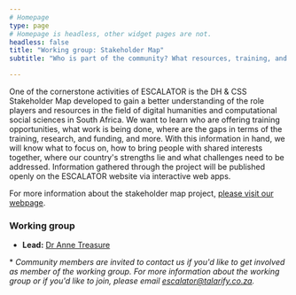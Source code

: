```yaml
---
# Homepage
type: page
# Homepage is headless, other widget pages are not.
headless: false
title: "Working group: Stakeholder Map"
subtitle: "Who is part of the community? What resources, training, and funding is available?"

---
```


One of the cornerstone activities of ESCALATOR is the DH & CSS Stakeholder Map developed to gain a better understanding of the role players and resources in the field of digital humanities and computational social sciences in South Africa. We want to learn who are offering training opportunities, what work is being done, where are the gaps in terms of the training, research, and funding, and more. With this information in hand, we will know what to focus on, how to bring people with shared interests together, where our country's strengths lie and what challenges need to be addressed. Information gathered through the project will be published openly on the ESCALATOR website via interactive web apps.

For more information about the stakeholder map project, [please visit our webpage](../stakeholder-map/).


### Working group

- **Lead:** [Dr Anne Treasure](../../authors/anne_treasure/)

\* *Community members are invited to contact us if you'd like to get involved as member of the working group. For more information about the working group or if you'd like to join, please email [escalator@talarify.co.za](mailto:escalator@talarify.co.za).*